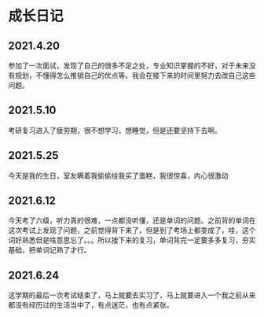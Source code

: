 # 成长日记

## 2021.4.20
参加了一次面试，发现了自己的很多不足之处，专业知识掌握的不好，对于未来没有规划，不懂得怎么推销自己的优点等。我会在接下来的时间里努力去改自己这些问题。

## 2021.5.10
考研复习进入了疲劳期，很不想学习，想睡觉，但是还要坚持下去啊。

## 2021.5.25
今天是我的生日，室友瞒着我偷偷给我买了蛋糕，我很惊喜，内心很激动

## 2021.6.12
今天考了六级，听力真的很难，一点都没听懂，还是单词的问题。之前背的单词在这次考试上发现了问题，之前觉得背下来了，但是到了考场上都变成了，哇，这个词好熟悉但是啥意思忘了。。。所以接下来的复习，单词背完一定要多多复习，夯实基础，把单词记熟了才行。

## 2021.6.24
这学期的最后一次考试结束了，马上就要去实习了，马上就要进入一个我之前从来都没有经历过的生活当中了，有点迷茫，也有点紧张。